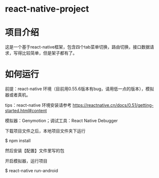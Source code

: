 # react-native-project

# 项目介绍

这是一个基于react-native框架，包含四个tab菜单切换，路由切换，接口数据请求，写得比较简单，但是架子都有了。

# 如何运行

前提：react-native 环境（目前用0.55.6版本有bug，请用低一点的版本），模拟器或者真机。

tips：react-native 环境安装请参考 https://reactnative.cn/docs/0.51/getting-started.html#content

模拟器：Genymotion；调试工具：React Native Debugger

下载项目文件之后，本地项目文件夹下运行

$ npm install

然后安装【配置】文件里写的包

开启模拟器，运行项目

$ react-native run-android

